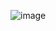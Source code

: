 ![image](https://github.com/WalkerSchaar/Clipper_Guard/assets/132508530/b736f078-c29e-4e0d-9feb-736e94e5c0b4)
